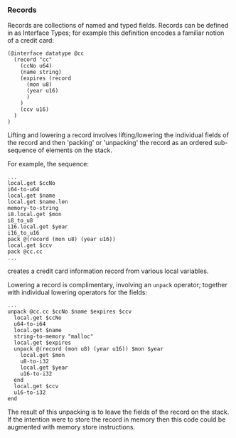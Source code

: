

### Records

Records are collections of named and typed fields. Records can be defined in as
Interface Types; for example this definition encodes a familiar notion of a
credit card:

```wat
(@interface datatype @cc 
  (record "cc"
    (ccNo u64)
    (name string)
    (expires (record
      (mon u8)
      (year u16)
      )
    )
    (ccv u16)
  )
)
```

Lifting and lowering a record involves lifting/lowering the individual fields of
the record and then 'packing' or 'unpacking' the record as an ordered
sub-sequence of elements on the stack.

For example, the sequence:

```wat
...
local.get $ccNo
i64-to-u64
local.get $name
local.get $name.len
memory-to-string
i8.local.get $mon
i8_to_u8
i16.local.get $year
i16_to_u16
pack @(record (mon u8) (year u16))
local.get $ccv
pack @cc.cc
...
```
creates a credit card information record from various local variables.

Lowering a record is complimentary, involving an `unpack` operator; together
with individual lowering operators for the fields:

```wat
...
unpack @cc.cc $ccNo $name $expires $ccv
  local.get $ccNo
  u64-to-i64
  local.get $name
  string-to-memory "malloc"
  local.get $expires
  unpack @(record (mon u8) (year u16)) $mon $year
    local.get $mon
    u8-to-i32
    local.get $year
    u16-to-i32
  end
  local.get $ccv
  u16-to-i32
end
```

The result of this unpacking is to leave the fields of the record on the
stack. If the intention were to store the record in memory then this code could
be augmented with memory store instructions.

